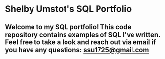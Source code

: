 # Shelby Umstot's SQL Portfolio 

## Welcome to my SQL portfolio! This code repository contains examples of SQL I've written. Feel free to take a look and reach out via email if you have any questions: ssu1725@gmail.com
